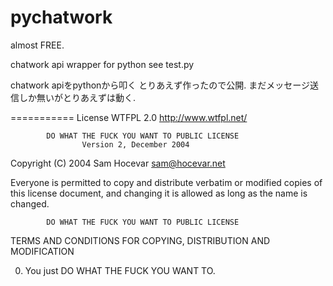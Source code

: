 pychatwork
===========
almost FREE. 



chatwork api wrapper for python
see test.py



chatwork apiをpythonから叩く
とりあえず作ったので公開.
まだメッセージ送信しか無いがとりあえずは動く.


===========
License
    WTFPL 2.0 http://www.wtfpl.net/

            DO WHAT THE FUCK YOU WANT TO PUBLIC LICENSE
                    Version 2, December 2004

 Copyright (C) 2004 Sam Hocevar <sam@hocevar.net>

 Everyone is permitted to copy and distribute verbatim or modified
 copies of this license document, and changing it is allowed as long
 as the name is changed.

            DO WHAT THE FUCK YOU WANT TO PUBLIC LICENSE
   TERMS AND CONDITIONS FOR COPYING, DISTRIBUTION AND MODIFICATION

  0. You just DO WHAT THE FUCK YOU WANT TO.

